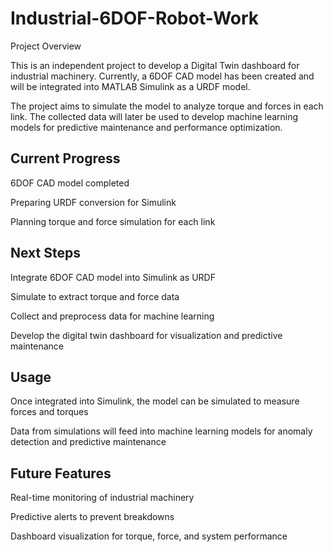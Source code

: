 # Industrial-6DOF-Robot-Work
Project Overview

This is an independent project to develop a Digital Twin dashboard for industrial machinery. Currently, a 6DOF CAD model has been created and will be integrated into MATLAB Simulink as a URDF model.

The project aims to simulate the model to analyze torque and forces in each link. The collected data will later be used to develop machine learning models for predictive maintenance and performance optimization.

## Current Progress

6DOF CAD model completed

Preparing URDF conversion for Simulink

Planning torque and force simulation for each link

## Next Steps

Integrate 6DOF CAD model into Simulink as URDF

Simulate to extract torque and force data

Collect and preprocess data for machine learning

Develop the digital twin dashboard for visualization and predictive maintenance

## Usage

Once integrated into Simulink, the model can be simulated to measure forces and torques

Data from simulations will feed into machine learning models for anomaly detection and predictive maintenance

## Future Features

Real-time monitoring of industrial machinery

Predictive alerts to prevent breakdowns

Dashboard visualization for torque, force, and system performance
